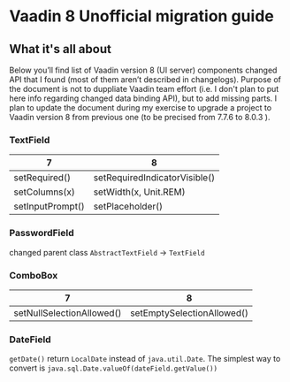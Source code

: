 # Vaadin 8 Unofficial migration guide

## What it's all about
Below you’ll find list of Vaadin version 8 (UI server) components changed API that I found (most of them aren’t described in changelogs). Purpose of the document is not to duppliate Vaadin team effort (i.e. I don't plan to put here info regarding changed data binding API), but to add missing parts.
I plan to update the document during my exercise to upgrade a project to Vaadin version 8 from previous one (to be precised from 7.7.6 to 8.0.3 ).

### TextField
7 | 8
------------ | -------------
setRequired() | setRequiredIndicatorVisible()
setColumns(x) | setWidth(x, Unit.REM)
setInputPrompt() | setPlaceholder()

### PasswordField
changed parent class ```AbstractTextField``` -> ```TextField```

### ComboBox
7 | 8
------------ | -------------
setNullSelectionAllowed() | setEmptySelectionAllowed()

### DateField
```getDate()``` return ```LocalDate``` instead of ```java.util.Date```. The simplest way to convert is ```java.sql.Date.valueOf(dateField.getValue())```
